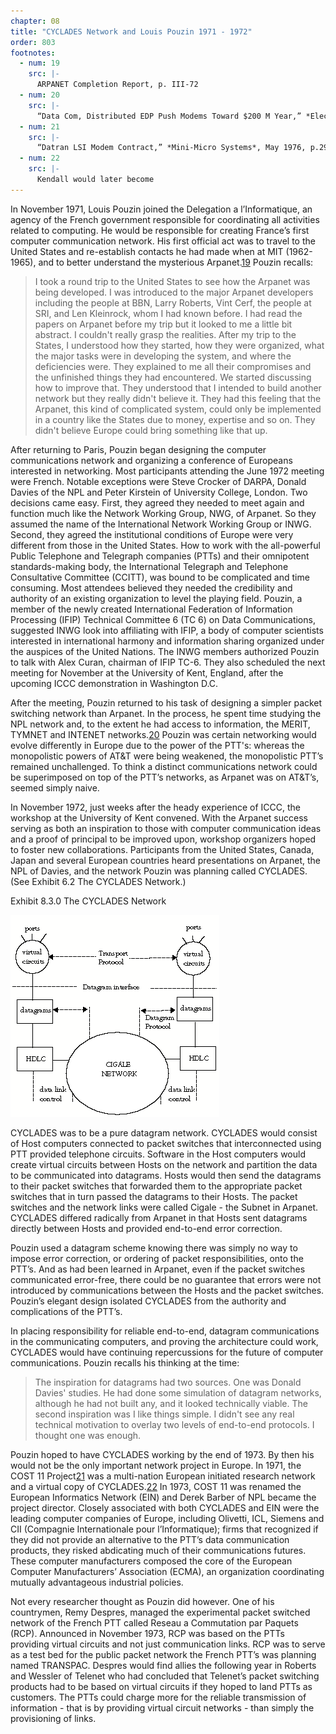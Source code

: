 ```yaml
---
chapter: 08
title: "CYCLADES Network and Louis Pouzin 1971 - 1972"
order: 803
footnotes:
  - num: 19
    src: |-
      ARPANET Completion Report, p. III-72
  - num: 20
    src: |-
      “Data Com, Distributed EDP Push Modems Toward $200 M Year,” *Electronic News*, March 14, 1977, p. 1
  - num: 21
    src: |- 
      “Datran LSI Modem Contract,” *Mini-Micro Systems*, May 1976, p.29
  - num: 22
    src: |- 
      Kendall would later become 
---
```


In November 1971, Louis Pouzin joined the Delegation a l’Informatique, an agency of the French government responsible for coordinating all activities related to computing. He would be responsible for creating France’s first computer communication network. His first official act was to travel to the United States and re-establish contacts he had made when at MIT (1962-1965), and to better understand the mysterious Arpanet.<a name="fnloc19" href="#fn19">19</a> Pouzin recalls:

>I took a round trip to the United States to see how the Arpanet was being developed. I was introduced to the major Arpanet developers including the people at BBN, Larry Roberts, Vint Cerf, the people at SRI, and Len Kleinrock, whom I had known before. I had read the papers on Arpanet before my trip but it looked to me a little bit abstract. I couldn't really grasp the realities. After my trip to the States, I understood how they started, how they were organized, what the major tasks were in developing the system, and where the deficiencies were. They explained to me all their compromises and the unfinished things they had encountered. We started discussing how to improve that. They understood that I intended to build another network but they really didn't believe it. They had this feeling that the Arpanet, this kind of complicated system, could only be implemented in a country like the States due to money, expertise and so on. They didn't believe Europe could bring something like that up.

After returning to Paris, Pouzin began designing the computer communications network and organizing a conference of Europeans interested in networking. Most participants attending the June 1972 meeting were French. Notable exceptions were Steve Crocker of DARPA, Donald Davies of the NPL and Peter Kirstein of University College, London. Two decisions came easy. First, they agreed they needed to meet again and function much like the Network Working Group, NWG, of Arpanet. So they assumed the name of the International Network Working Group or INWG. Second, they agreed the institutional conditions of Europe were very different from those in the United States. How to work with the all-powerful Public Telephone and Telegraph companies (PTTs) and their omnipotent standards-making body, the International Telegraph and Telephone Consultative Committee (CCITT), was bound to be complicated and time consuming. Most attendees believed they needed the credibility and authority of an existing organization to level the playing field. Pouzin, a member of the newly created International Federation of Information Processing (IFIP) Technical Committee 6 (TC 6) on Data Communications, suggested INWG look into affiliating with IFIP, a body of computer scientists interested in international harmony and information sharing organized under the auspices of the United Nations. The INWG members authorized Pouzin to talk with Alex Curan, chairman of IFIP TC-6. They also scheduled the next meeting for November at the University of Kent, England, after the upcoming ICCC demonstration in Washington D.C.

After the meeting, Pouzin returned to his task of designing a simpler packet switching network than Arpanet. In the process, he spent time studying the NPL network and, to the extent he had access to information, the MERIT, TYMNET and INTENET networks.<a name="fnloc20" href="#fn20">20</a> Pouzin was certain networking would evolve differently in Europe due to the power of the PTT's: whereas the monopolistic powers of AT&T were being weakened, the monopolistic PTT’s remained unchallenged. To think a distinct communications network could be superimposed on top of the PTT’s networks, as Arpanet was on AT&T’s, seemed simply naive.

In November 1972, just weeks after the heady experience of ICCC, the workshop at the University of Kent convened. With the Arpanet success serving as both an inspiration to those with computer communication ideas and a proof of principal to be improved upon, workshop organizers hoped to foster new collaborations. Participants from the United States, Canada, Japan and several European countries heard presentations on Arpanet, the NPL of Davies, and the network Pouzin was planning called CYCLADES. (See Exhibit 6.2 The CYCLADES Network.)

Exhibit 8.3.0 The CYCLADES Network

![diagram of the CYCLADES network](/assets/img/ex_8.3.0_CYCLADES_network.png)

CYCLADES was to be a pure datagram network. CYCLADES would consist of Host computers connected to packet switches that interconnected using PTT provided telephone circuits. Software in the Host computers would create virtual circuits between Hosts on the network and partition the data to be communicated into datagrams. Hosts would then send the datagrams to their packet switches that forwarded them to the appropriate packet switches that in turn passed the datagrams to their Hosts. The packet switches and the network links were called Cigale - the Subnet in Arpanet. CYCLADES differed radically from Arpanet in that Hosts sent datagrams directly between Hosts and provided end-to-end error correction.

Pouzin used a datagram scheme knowing there was simply no way to impose error correction, or ordering of packet responsibilities, onto the PTT’s. And as had been learned in Arpanet, even if the packet switches communicated error-free, there could be no guarantee that errors were not introduced by communications between the Hosts and the packet switches. Pouzin’s elegant design isolated CYCLADES from the authority and complications of the PTT’s.

In placing responsibility for reliable end-to-end, datagram communications in the communicating computers, and proving the architecture could work, CYCLADES would have continuing repercussions for the future of computer communications. Pouzin recalls his thinking at the time:

>The inspiration for datagrams had two sources. One was Donald Davies' studies. He had done some simulation of datagram networks, although he had not built any, and it looked technically viable. The second inspiration was I like things simple. I didn't see any real technical motivation to overlay two levels of end-to-end protocols. I thought one was enough.

Pouzin hoped to have CYCLADES working by the end of 1973. By then his would not be the only important network project in Europe. In 1971, the COST 11 Project<a name="fnloc21" href="#fn21">21</a> was a multi-nation European initiated research network and a virtual copy of CYCLADES.<a name="fnloc22" href="#fn22">22</a> In 1973, COST 11 was renamed the European Informatics Network (EIN) and Derek Barber of NPL became the project director. Closely associated with both CYCLADES and EIN were the leading computer companies of Europe, including Olivetti, ICL, Siemens and CII (Compagnie Internationale pour l’Informatique); firms that recognized if they did not provide an alternative to the PTT’s data communication products, they risked abdicating much of their communications futures. These computer manufacturers composed the core of the European Computer Manufacturers’ Association (ECMA), an organization coordinating mutually advantageous industrial policies.

Not every researcher thought as Pouzin did however. One of his countrymen, Remy Despres, managed the experimental packet switched network of the French PTT called Reseau a Commutation par Paquets (RCP). Announced in November 1973, RCP was based on the PTTs providing virtual circuits and not just communication links. RCP was to serve as a test bed for the public packet network the French PTT’s was planning named TRANSPAC. Despres would find allies the following year in Roberts and Wessler of Telenet who had concluded that Telenet’s packet switching products had to be based on virtual circuits if they hoped to land PTTs as customers. The PTTs could charge more for the reliable transmission of information - that is by providing virtual circuit networks - than simply the provisioning of links.
